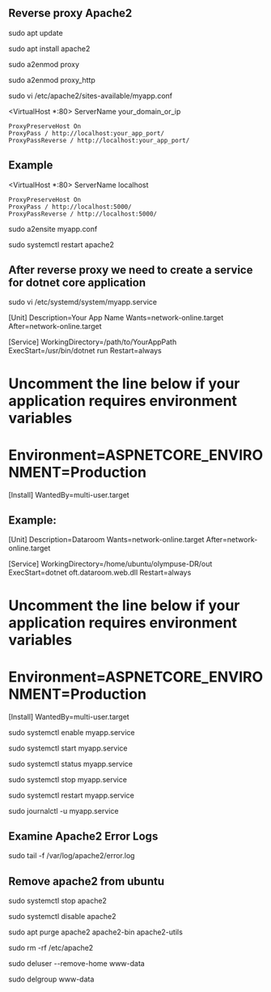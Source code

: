 Reverse proxy Apache2 
---------------------
sudo apt update

sudo apt install apache2

sudo a2enmod proxy

sudo a2enmod proxy_http

sudo vi /etc/apache2/sites-available/myapp.conf


<VirtualHost *:80>
    ServerName your_domain_or_ip

    ProxyPreserveHost On
    ProxyPass / http://localhost:your_app_port/
    ProxyPassReverse / http://localhost:your_app_port/
</VirtualHost>


Example
-------
<VirtualHost *:80>
    ServerName localhost

    ProxyPreserveHost On
    ProxyPass / http://localhost:5000/
    ProxyPassReverse / http://localhost:5000/
</VirtualHost>


sudo a2ensite myapp.conf

sudo systemctl restart apache2


After reverse proxy we need to create a service for dotnet core application
----------------------------------------------------------------------------
sudo vi /etc/systemd/system/myapp.service


[Unit]
Description=Your App Name
Wants=network-online.target
After=network-online.target

[Service]
WorkingDirectory=/path/to/YourAppPath
ExecStart=/usr/bin/dotnet run
Restart=always
# Uncomment the line below if your application requires environment variables
# Environment=ASPNETCORE_ENVIRONMENT=Production

[Install]
WantedBy=multi-user.target


Example:
--------
[Unit]
Description=Dataroom
Wants=network-online.target
After=network-online.target

[Service]
WorkingDirectory=/home/ubuntu/olympuse-DR/out
ExecStart=dotnet oft.dataroom.web.dll
Restart=always
# Uncomment the line below if your application requires environment variables
# Environment=ASPNETCORE_ENVIRONMENT=Production

[Install]
WantedBy=multi-user.target


sudo systemctl enable myapp.service

sudo systemctl start myapp.service

sudo systemctl status myapp.service

sudo systemctl stop myapp.service

sudo systemctl restart myapp.service

sudo journalctl -u myapp.service


Examine Apache2 Error Logs
--------------------------
sudo tail -f /var/log/apache2/error.log




Remove apache2 from ubuntu
----------------------------
sudo systemctl stop apache2

sudo systemctl disable apache2

sudo apt purge apache2 apache2-bin apache2-utils

sudo rm -rf /etc/apache2

sudo deluser --remove-home www-data

sudo delgroup www-data
